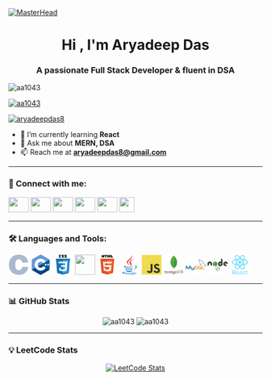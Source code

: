 [![MasterHead](https://user-images.githubusercontent.com/10498744/210012254-234538ff-d198-48aa-8964-37e6fd45d227.gif)](https://rishavchanda.io)

<h1 align="center">Hi , I'm Aryadeep Das</h1>
<h3 align="center">A passionate Full Stack Developer & fluent in DSA</h3>



<p align="left"> <img src="https://komarev.com/ghpvc/?username=aa1043&label=Profile%20views&color=0e75b6&style=flat" alt="aa1043" /> </p>

<p align="left"> <a href="https://github.com/ryo-ma/github-profile-trophy"><img src="https://github-profile-trophy.vercel.app/?username=aa1043" alt="aa1043" /></a> </p>

<p align="left"> <a href="https://twitter.com/aryadeepdas8" target="blank"><img src="https://img.shields.io/twitter/follow/aryadeepdas8?logo=twitter&style=for-the-badge" alt="aryadeepdas8" /></a> </p>

- 🌱 I’m currently learning **React**
- 💬 Ask me about **MERN, DSA**
- 📫 Reach me at **aryadeepdas8@gmail.com**

---

### 🔗 Connect with me:
<p align="left">
  <a href="https://twitter.com/aryadeepdas8" target="blank"><img src="https://raw.githubusercontent.com/rahuldkjain/github-profile-readme-generator/master/src/images/icons/Social/twitter.svg" height="30" width="40" /></a>
  <a href="https://linkedin.com/in/aryadeep-das-77b677269/" target="blank"><img src="https://raw.githubusercontent.com/rahuldkjain/github-profile-readme-generator/master/src/images/icons/Social/linked-in-alt.svg" height="30" width="40" /></a>
  <a href="https://www.youtube.com/@aryadeepdas2964" target="blank"><img src="https://raw.githubusercontent.com/rahuldkjain/github-profile-readme-generator/master/src/images/icons/Social/youtube.svg" height="30" width="40" /></a>
  <a href="https://www.geeksforgeeks.org/user/aryadeepdas8/" target="blank"><img src="https://raw.githubusercontent.com/rahuldkjain/github-profile-readme-generator/master/src/images/icons/Social/geeks-for-geeks.svg" height="30" width="40" /></a>
  <a href="https://discord.com/discovery/servers" target="blank"><img src="https://raw.githubusercontent.com/rahuldkjain/github-profile-readme-generator/master/src/images/icons/Social/discord.svg" height="30" width="40" /></a>
  <a href="https://leetcode.com/aryadeep2004/" target="blank"><img src="https://assets.leetcode.com/static_assets/public/webpack_bundles/images/logo-dark.e99485d9b.svg" height="30" width="30" /></a>
</p>

---

### 🛠️ Languages and Tools:
<p align="left"> 
  <a href="https://www.cprogramming.com/" target="_blank"><img src="https://raw.githubusercontent.com/devicons/devicon/master/icons/c/c-original.svg" width="40" height="40"/></a> 
  <a href="https://www.w3schools.com/cpp/" target="_blank"><img src="https://raw.githubusercontent.com/devicons/devicon/master/icons/cplusplus/cplusplus-original.svg" width="40" height="40"/></a> 
  <a href="https://www.w3schools.com/css/" target="_blank"><img src="https://raw.githubusercontent.com/devicons/devicon/master/icons/css3/css3-original-wordmark.svg" width="40" height="40"/></a> 
  <a href="https://expressjs.com" target="_blank"><img src="[https://raw.githubusercontent.com/devicons/devicon/master/icons/express/express-original-wordmark.svg](https://www.google.com/url?sa=i&url=https%3A%2F%2Fwww.pngfind.com%2Fmpng%2FJhxiib_express-js-icon-png-transparent-png%2F&psig=AOvVaw3qVH83NFYMxdCRlt8uDeKz&ust=1754782147705000&source=images&cd=vfe&opi=89978449&ved=0CBUQjRxqFwoTCND4v4av_I4DFQAAAAAdAAAAABAE)" width="40" height="40"/></a> 
  <a href="https://www.w3.org/html/" target="_blank"><img src="https://raw.githubusercontent.com/devicons/devicon/master/icons/html5/html5-original-wordmark.svg" width="40" height="40"/></a> 
  <a href="https://www.java.com" target="_blank"><img src="https://raw.githubusercontent.com/devicons/devicon/master/icons/java/java-original.svg" width="40" height="40"/></a> 
  <a href="https://developer.mozilla.org/en-US/docs/Web/JavaScript" target="_blank"><img src="https://raw.githubusercontent.com/devicons/devicon/master/icons/javascript/javascript-original.svg" width="40" height="40"/></a> 
  <a href="https://www.mongodb.com/" target="_blank"><img src="https://raw.githubusercontent.com/devicons/devicon/master/icons/mongodb/mongodb-original-wordmark.svg" width="40" height="40"/></a> 
  <a href="https://www.mysql.com/" target="_blank"><img src="https://raw.githubusercontent.com/devicons/devicon/master/icons/mysql/mysql-original-wordmark.svg" width="40" height="40"/></a> 
  <a href="https://nodejs.org" target="_blank"><img src="https://raw.githubusercontent.com/devicons/devicon/master/icons/nodejs/nodejs-original-wordmark.svg" width="40" height="40"/></a> 
  <a href="https://reactjs.org/" target="_blank"><img src="https://raw.githubusercontent.com/devicons/devicon/master/icons/react/react-original-wordmark.svg" width="40" height="40"/></a> 
</p>

---

### 📊 GitHub Stats
<p align="center">
  <img src="https://github-readme-stats.vercel.app/api?username=aa1043&show_icons=true&locale=en" alt="aa1043" />
  <img src="https://github-readme-streak-stats.herokuapp.com/?user=aa1043&" alt="aa1043" />
</p>

---

### 💡 LeetCode Stats
<p align="center">
  <a href="https://leetcode.com/aryadeep2004/">
    <img src="https://leetcard.jacoblin.cool/aryadeep2004?ext=heatmap" alt="LeetCode Stats" />
  </a>
</p>
